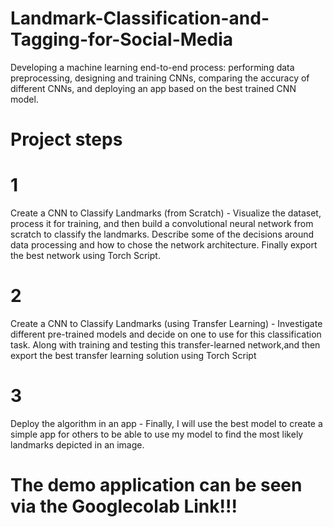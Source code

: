 # Landmark-Classification-and-Tagging-for-Social-Media

Developing a machine learning end-to-end process: performing data preprocessing, designing and training CNNs, comparing the accuracy of different CNNs, and deploying an app based on the best trained CNN model.

# Project steps
# 1
Create a CNN to Classify Landmarks (from Scratch) - Visualize the dataset, process it for training, and then build a convolutional neural network from scratch to classify the landmarks. Describe some of the decisions around data processing and how to chose the network architecture. Finally export the best network using Torch Script.

# 2
Create a CNN to Classify Landmarks (using Transfer Learning) - Investigate different pre-trained models and decide on one to use for this classification task. Along with training and testing this transfer-learned network,and then export the best transfer learning solution using Torch Script

# 3
Deploy the algorithm in an app - Finally, I will use the best model to create a simple app for others to be able to use my model to find the most likely landmarks depicted in an image. 

# The demo application can be seen via the Googlecolab Link!!!
